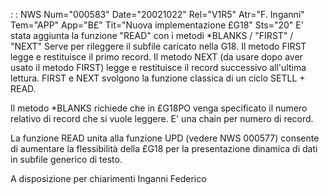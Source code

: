  :  : NWS Num="000583" Date="20021022" Rel="V1R5" Atr="F. Inganni" Tem="APP" App="B£" Tit="Nuova implementazione £G18" Sts="20"
E' stata aggiunta la funzione "READ" con i metodi *BLANKS / "FIRST" / "NEXT" 
Serve per rileggere il subfile caricato nella G18.
Il metodo FIRST legge e restituisce il primo record.
Il metodo NEXT (da usare dopo aver usato il metodo FIRST) legge e restituisce il record successivo
all'ultima lettura.
FIRST e NEXT svolgono la funzione classica di un ciclo SETLL + READ.

Il metodo *BLANKS richiede che in £G18PO venga specificato il numero relativo di record che si vuole
leggere. E' una chain per numero di record.

La funzione READ unita alla funzione UPD (vedere NWS 000577) consente di aumentare la flessibilità
della £G18 per la presentazione dinamica di dati in subfile generico di testo.

A disposizione per chiarimenti
Inganni Federico
